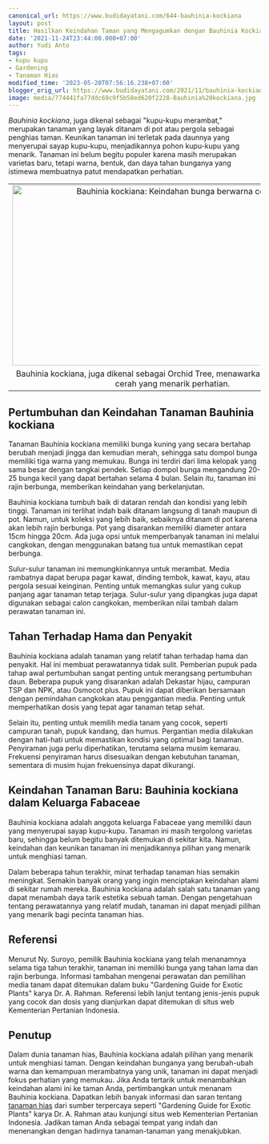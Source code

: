 ```yaml
---
canonical_url: https://www.budidayatani.com/644-bauhinia-kockiana
layout: post
title: Hasilkan Keindahan Taman yang Mengagumkan dengan Bauhinia Kockiana
date: '2021-11-24T23:44:00.000+07:00'
author: Yudi Anto
tags:
- kupu kupu
- Gardening
- Tanaman Hias
modified_time: '2023-05-20T07:56:16.238+07:00'
blogger_orig_url: https://www.budidayatani.com/2021/11/bauhinia-kockiana-si-kupu-kupu-yang.html
image: media/774441fa77ddc69c9f5b58ed620f2228-Bauhinia%20kockiana.jpg
---
```

<p><i>Bauhinia kockiana</i>, juga dikenal sebagai "kupu-kupu merambat," merupakan tanaman yang layak ditanam di pot atau pergola sebagai penghias taman. Keunikan tanaman ini terletak pada daunnya yang menyerupai sayap kupu-kupu, menjadikannya pohon kupu-kupu yang menarik. Tanaman ini belum begitu populer karena masih merupakan varietas baru, tetapi warna, bentuk, dan daya tahan bunganya yang istimewa membuatnya patut mendapatkan perhatian.</p><table align="center" cellpadding="0" cellspacing="0" class="tr-caption-container" style="margin-left: auto; margin-right: auto;"><tbody><tr><td style="text-align: center;"><a href="https://blogger.googleusercontent.com/img/b/R29vZ2xl/AVvXsEgAwzCay5vGsHHPzz7_wzby1DC-bPN9k2wKLMsH70d44KexlWC_HfFQP85NLT1uBQ_vmbvuLC1DLWBHpnk20PgDB2Mx7YnbNJYLinkWhWHTD3GWUjPuuCjgISI0_LbxLi8rvjcawyRATHjMV8B1gJKo_NCn4Ya13YwKYwONPIGQOXolGQ007MbqbmiDzA/s2133/Bauhinia%20kockiana.jpg" imageanchor="1" style="margin-left: auto; margin-right: auto;"><img alt="Bauhinia kockiana: Keindahan bunga berwarna cerah" border="0" data-original-height="1200" data-original-width="2133" height="360" src="https://blogger.googleusercontent.com/img/b/R29vZ2xl/AVvXsEgAwzCay5vGsHHPzz7_wzby1DC-bPN9k2wKLMsH70d44KexlWC_HfFQP85NLT1uBQ_vmbvuLC1DLWBHpnk20PgDB2Mx7YnbNJYLinkWhWHTD3GWUjPuuCjgISI0_LbxLi8rvjcawyRATHjMV8B1gJKo_NCn4Ya13YwKYwONPIGQOXolGQ007MbqbmiDzA/w640-h360/Bauhinia%20kockiana.jpg" title="Bauhinia kockiana: Pesona Bunga Berwarna Cerah" width="640" /></a></td></tr><tr><td class="tr-caption" style="text-align: center;">Bauhinia kockiana, juga dikenal sebagai Orchid Tree, menawarkan bunga berwarna cerah yang menarik perhatian.</td></tr></tbody></table><h2>Pertumbuhan dan Keindahan Tanaman Bauhinia kockiana</h2><p>Tanaman Bauhinia kockiana memiliki bunga kuning yang secara bertahap berubah menjadi jingga dan kemudian merah, sehingga satu dompol bunga memiliki tiga warna yang memukau. Bunga ini terdiri dari lima kelopak yang sama besar dengan tangkai pendek. Setiap dompol bunga mengandung 20-25 bunga kecil yang dapat bertahan selama 4 bulan. Selain itu, tanaman ini rajin berbunga, memberikan keindahan yang berkelanjutan.</p><p>Bauhinia kockiana tumbuh baik di dataran rendah dan kondisi yang lebih tinggi. Tanaman ini terlihat indah baik ditanam langsung di tanah maupun di pot. Namun, untuk koleksi yang lebih baik, sebaiknya ditanam di pot karena akan lebih rajin berbunga. Pot yang disarankan memiliki diameter antara 15cm hingga 20cm. Ada juga opsi untuk memperbanyak tanaman ini melalui cangkokan, dengan menggunakan batang tua untuk memastikan cepat berbunga.</p><p>Sulur-sulur tanaman ini memungkinkannya untuk merambat. Media rambatnya dapat berupa pagar kawat, dinding tembok, kawat, kayu, atau pergola sesuai keinginan. Penting untuk memangkas sulur yang cukup panjang agar tanaman tetap terjaga. Sulur-sulur yang dipangkas juga dapat digunakan sebagai calon cangkokan, memberikan nilai tambah dalam perawatan tanaman ini.</p><h2>Tahan Terhadap Hama dan Penyakit</h2><p>Bauhinia kockiana adalah tanaman yang relatif tahan terhadap hama dan penyakit. Hal ini membuat perawatannya tidak sulit. Pemberian pupuk pada tahap awal pertumbuhan sangat penting untuk merangsang pertumbuhan daun. Beberapa pupuk yang disarankan adalah Dekastar hijau, campuran TSP dan NPK, atau Osmocot plus. Pupuk ini dapat diberikan bersamaan dengan pemindahan cangkokan atau penggantian media. Penting untuk memperhatikan dosis yang tepat agar tanaman tetap sehat.</p><p>Selain itu, penting untuk memilih media tanam yang cocok, seperti campuran tanah, pupuk kandang, dan humus. Pergantian media dilakukan dengan hati-hati untuk memastikan kondisi yang optimal bagi tanaman. Penyiraman juga perlu diperhatikan, terutama selama musim kemarau. Frekuensi penyiraman harus disesuaikan dengan kebutuhan tanaman, sementara di musim hujan frekuensinya dapat dikurangi.</p><h2>Keindahan Tanaman Baru: Bauhinia kockiana dalam Keluarga Fabaceae</h2><p>Bauhinia kockiana adalah anggota keluarga Fabaceae yang memiliki daun yang menyerupai sayap kupu-kupu. Tanaman ini masih tergolong varietas baru, sehingga belum begitu banyak ditemukan di sekitar kita. Namun, keindahan dan keunikan tanaman ini menjadikannya pilihan yang menarik untuk menghiasi taman.</p><p>Dalam beberapa tahun terakhir, minat terhadap tanaman hias semakin meningkat. Semakin banyak orang yang ingin menciptakan keindahan alami di sekitar rumah mereka. Bauhinia kockiana adalah salah satu tanaman yang dapat menambah daya tarik estetika sebuah taman. Dengan pengetahuan tentang perawatannya yang relatif mudah, tanaman ini dapat menjadi pilihan yang menarik bagi pecinta tanaman hias.</p><h2>Referensi</h2><p>Menurut Ny. Suroyo, pemilik Bauhinia kockiana yang telah menanamnya selama tiga tahun terakhir, tanaman ini memiliki bunga yang tahan lama dan rajin berbunga. Informasi tambahan mengenai perawatan dan pemilihan media tanam dapat ditemukan dalam buku "Gardening Guide for Exotic Plants" karya Dr. A. Rahman. Referensi lebih lanjut tentang jenis-jenis pupuk yang cocok dan dosis yang dianjurkan dapat ditemukan di situs web Kementerian Pertanian Indonesia.</p><h2>Penutup</h2><p>Dalam dunia tanaman hias, Bauhinia kockiana adalah pilihan yang menarik untuk menghiasi taman. Dengan keindahan bunganya yang berubah-ubah warna dan kemampuan merambatnya yang unik, tanaman ini dapat menjadi fokus perhatian yang memukau. Jika Anda tertarik untuk menambahkan keindahan alami ini ke taman Anda, pertimbangkan untuk menanam Bauhinia kockiana. Dapatkan lebih banyak informasi dan saran tentang <a href="https://www.budidayatani.com/search/label/Tanaman%20Hias">tanaman hias</a> dari sumber terpercaya seperti "Gardening Guide for Exotic Plants" karya Dr. A. Rahman atau kunjungi situs web Kementerian Pertanian Indonesia. Jadikan taman Anda sebagai tempat yang indah dan menenangkan dengan hadirnya tanaman-tanaman yang menakjubkan.</p>